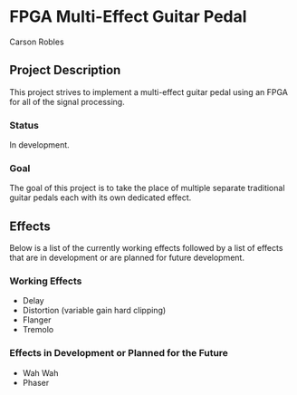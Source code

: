 # FPGA Multi-Effect Guitar Pedal
Carson Robles

## Project Description
This project strives to implement a multi-effect guitar pedal using an FPGA for all of the signal processing.

### Status
In development.

### Goal
The goal of this project is to take the place of multiple separate traditional guitar pedals each with its own dedicated effect.


## Effects
Below is a list of the currently working effects followed by a list of effects that are in development or are planned for future development.

### Working Effects
- Delay
- Distortion (variable gain hard clipping)
- Flanger
- Tremolo

### Effects in Development or Planned for the Future
- Wah Wah
- Phaser
